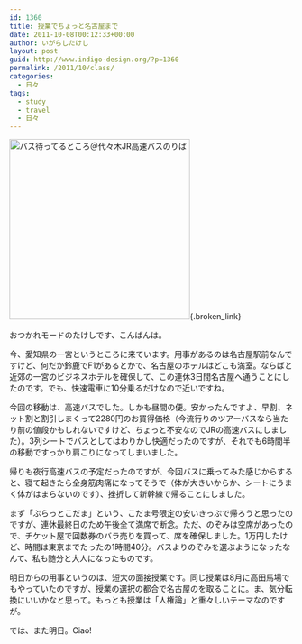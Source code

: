 ```yaml
---
id: 1360
title: 授業でちょっと名古屋まで
date: 2011-10-08T00:12:33+00:00
author: いがらしたけし
layout: post
guid: http://www.indigo-design.org/?p=1360
permalink: /2011/10/class/
categories:
  - 日々
tags:
  - study
  - travel
  - 日々
---
```

[<img src="http://s0.i1.picplzthumbs.com/upload/img/91/99/8f/91998f1bc1fc13a73100b96d96837dad93b69175_wmeg_00001.jpg" alt="バス待ってるところ＠代々木JR高速バスのりば" width="320px" />](http://picplz.com/user/takeshi81/pic/twrhk/){.broken_link}

おつかれモードのたけしです、こんばんは。

今、愛知県の一宮というところに来ています。用事があるのは名古屋駅前なんですけど、何だか鈴鹿でF1があるとかで、名古屋のホテルはどこも満室。ならばと近郊の一宮のビジネスホテルを確保して、この連休3日間名古屋へ通うことにしたのです。でも、快速電車に10分乗るだけなので近いですね。

今回の移動は、高速バスでした。しかも昼間の便。安かったんですよ、早割、ネット割と割引しまくって2280円のお買得価格（今流行りのツアーバスなら当たり前の値段かもしれないですけど、ちょっと不安なのでJRの高速バスにしました）。3列シートでバスとしてはわりかし快適だったのですが、それでも6時間半の移動ですっかり肩こりになってしまいました。
  
<!--more-->


  
帰りも夜行高速バスの予定だったのですが、今回バスに乗ってみた感じからすると、寝て起きたら全身筋肉痛になってそうで（体が大きいからか、シートにうまく体がはまらないのです）、挫折して新幹線で帰ることにしました。

まず「ぷらっとこだま」という、こだま号限定の安いきっぷで帰ろうと思ったのですが、連休最終日のため午後全て満席で断念。ただ、のぞみは空席があったので、チケット屋で回数券のバラ売りを買って、席を確保しました。1万円したけど、時間は東京までたったの1時間40分。バスよりのぞみを選ぶようになったなんて、私も随分と大人になったものです。

明日からの用事というのは、短大の面接授業です。同じ授業は8月に高田馬場でもやっていたのですが、授業の選択の都合で名古屋のを取ることに。ま、気分転換にいいかなと思って。もっとも授業は「人権論」と重々しいテーマなのですが。

では、また明日。Ciao!
